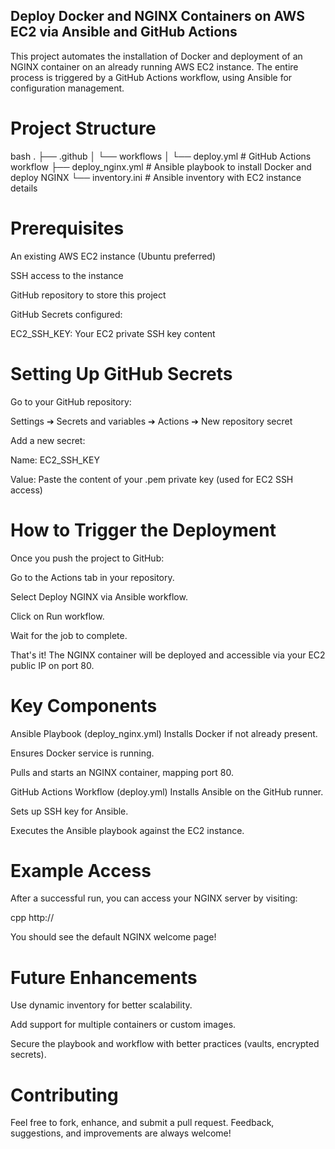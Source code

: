 ## Deploy Docker and NGINX Containers on AWS EC2 via Ansible and GitHub Actions
This project automates the installation of Docker and deployment of an NGINX container on an already running AWS EC2 instance.
The entire process is triggered by a GitHub Actions workflow, using Ansible for configuration management.

# Project Structure
bash
.
├── .github
│   └── workflows
│       └── deploy.yml          # GitHub Actions workflow
├── deploy_nginx.yml            # Ansible playbook to install Docker and deploy NGINX
└── inventory.ini               # Ansible inventory with EC2 instance details

# Prerequisites
An existing AWS EC2 instance (Ubuntu preferred)

SSH access to the instance

GitHub repository to store this project

GitHub Secrets configured:

EC2_SSH_KEY: Your EC2 private SSH key content

# Setting Up GitHub Secrets
Go to your GitHub repository:

Settings ➔ Secrets and variables ➔ Actions ➔ New repository secret

Add a new secret:

Name: EC2_SSH_KEY

Value: Paste the content of your .pem private key (used for EC2 SSH access)

# How to Trigger the Deployment
Once you push the project to GitHub:

Go to the Actions tab in your repository.

Select Deploy NGINX via Ansible workflow.

Click on Run workflow.

Wait for the job to complete.

That's it! 
The NGINX container will be deployed and accessible via your EC2 public IP on port 80.

# Key Components
Ansible Playbook (deploy_nginx.yml)
Installs Docker if not already present.

Ensures Docker service is running.

Pulls and starts an NGINX container, mapping port 80.

GitHub Actions Workflow (deploy.yml)
Installs Ansible on the GitHub runner.

Sets up SSH key for Ansible.

Executes the Ansible playbook against the EC2 instance.

# Example Access
After a successful run, you can access your NGINX server by visiting:

cpp
http://<your-ec2-public-ip>

You should see the default NGINX welcome page!

# Future Enhancements
Use dynamic inventory for better scalability.

Add support for multiple containers or custom images.

Secure the playbook and workflow with better practices (vaults, encrypted secrets).

# Contributing
Feel free to fork, enhance, and submit a pull request.
Feedback, suggestions, and improvements are always welcome!

